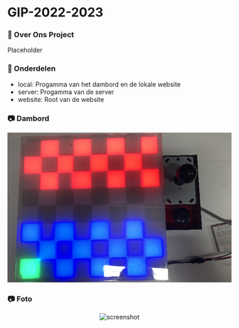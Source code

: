 # GIP-2022-2023

### :star2: Over Ons Project
Placeholder

### :dart: Onderdelen
- local: Progamma van het dambord en de lokale website
- server: Progamma van de server
- website: Root van de website

### :camera: Dambord
<div align="center"> 
  <img src="img1.png" alt="screenshot" />
</div>

### :camera: Foto
<div align="center"> 
  <img src="https://placehold.co/600x400?text=Image+2" alt="screenshot" />
</div>
